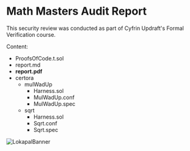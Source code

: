 # Math Masters Audit Report

This security review was conducted as part of Cyfrin Updraft's Formal Verification course. 

Content:
- ProofsOfCode.t.sol
- report.md
- **report.pdf**
- certora
  - mulWadUp
    - Harness.sol
    - MulWadUp.conf
    - MulWadUp.spec 
  - sqrt
    - Harness.sol
    - Sqrt.conf
    - Sqrt.spec

![LokapalBanner](https://github.com/user-attachments/assets/5509e1f8-9f31-4141-8975-02132a1ba63e)
